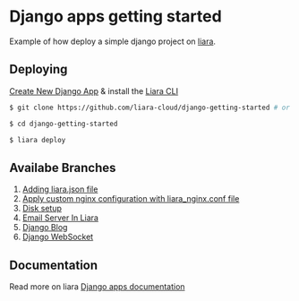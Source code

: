 # Django apps getting started

Example of how deploy a simple django project on [liara](https://liara.ir).

## Deploying

[Create New Django App](https://console.liara.ir/apps/create) & install the [Liara CLI](https://docs.liara.ir/cli/install)

```bash
$ git clone https://github.com/liara-cloud/django-getting-started # or clone your own fork

$ cd django-getting-started

$ liara deploy
```
## Availabe Branches

1.  [Adding liara.json file](https://github.com/liara-cloud/django-getting-started/tree/liaraJson)
2.  [Apply custom nginx configuration with liara_nginx.conf file](https://github.com/liara-cloud/django-getting-started/tree/nginx)
3.  [Disk setup](https://github.com/liara-cloud/django-getting-started/tree/diskSetup)
4.  [Email Server In Liara](https://github.com/liara-cloud/django-getting-started/tree/email-server)
5.  [Django Blog](https://github.com/liara-cloud/django-getting-started/tree/blog)
6.  [Django WebSocket](https://github.com/liara-cloud/django-getting-started/tree/asgi)

## Documentation
Read more on liara [Django apps documentation](https://docs.liara.ir/app-deploy/django/getting-started)
